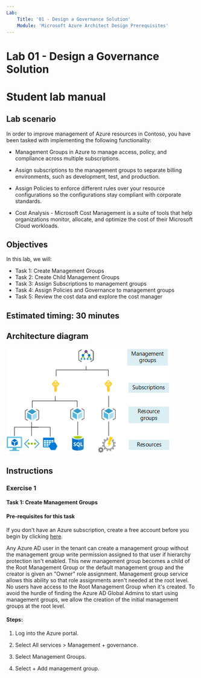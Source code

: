 ```yaml
---
Lab:
    Title: '01 - Design a Governance Solution'
    Module: 'Microsoft Azure Architect Design Prerequisites'
---
```


# Lab 01 - Design a Governance Solution
# Student lab manual
## Lab scenario

In order to improve management of Azure resources in Contoso, you have been tasked with implementing the following functionality:

- Management Groups in Azure to manage access, policy, and compliance across multiple subscriptions.

- Assign subscriptions to the management groups to separate billing environments, such as development, test, and production.

- Assign Policies to enforce different rules over your resource configurations so the configurations stay compliant with corporate standards.
- Cost Analysis - Microsoft Cost Management is a suite of tools that help organizations monitor, allocate, and optimize the cost of their Microsoft Cloud workloads. 

## Objectives

In this lab, we will:

+ Task 1: Create Management Groups
+ Task 2: Create Child Management Groups
+ Task 3: Assign Subscriptions to management groups
+ Task 4: Assign Policies and Governance to management groups
+ Task 5: Review the cost data and explore the cost manager

## Estimated timing: 30 minutes
## Architecture diagram

![image](media/manarch.png)

## Instructions

### Exercise 1

#### Task 1: Create Management Groups

#### Pre-requisites for this task
If you don't have an Azure subscription, create a free account before you begin by clicking [here](https://azure.microsoft.com/en-us/free/).

Any Azure AD user in the tenant can create a management group without the management group write permission assigned to that user if hierarchy protection isn't enabled. This new management group becomes a child of the Root Management Group or the default management group and the creator is given an "Owner" role assignment. Management group service allows this ability so that role assignments aren't needed at the root level. No users have access to the Root Management Group when it's created. To avoid the hurdle of finding the Azure AD Global Admins to start using management groups, we allow the creation of the initial management groups at the root level.

#### Steps:

1. Log into the Azure portal.

2. Select All services > Management + governance.

3. Select Management Groups.

4. Select + Add management group.

